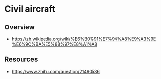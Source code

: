 # Civil aircraft

## Overview

- https://zh.wikipedia.org/wiki/%E6%B0%91%E7%94%A8%E9%A3%9E%E6%9C%BA%E5%88%97%E8%A1%A8

## Resources

- https://www.zhihu.com/question/21490536

